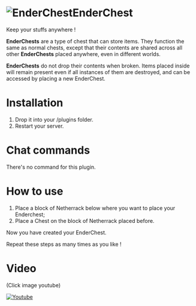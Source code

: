 ![EnderChest](http://hydra-media.cursecdn.com/minecraft.gamepedia.com/f/f6/Ender_Chest.gif)EnderChest
==========
Keep your stuffs anywhere !


**EnderChests** are a type of chest that can store items. They function the same as normal chests, except that their contents are shared across all other **EnderChests** placed anywhere, even in different worlds.

**EnderChests** do not drop their contents when broken. Items placed inside will remain present even if all instances of them are destroyed, and can be accessed by placing a new EnderChest.

# Installation
1.  Drop it into your /plugins folder.
2.  Restart your server.

# Chat commands

There's no command for this plugin.

# How to use

1. Place a block of Netherrack below where you want to place your Enderchest;
2. Place a Chest on the block of Netherrack placed before.

Now you have created your EnderChest. 

Repeat these steps as many times as you like !

# Video

(Click image youtube)

[![Youtube](http://img.youtube.com/vi/XcEK9oGLmBM/0.jpg)](http://www.youtube.com/watch?v=XcEK9oGLmBM)
